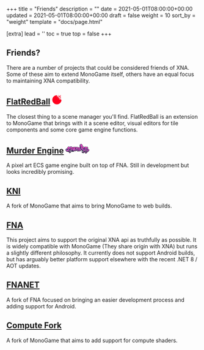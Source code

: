+++
title = "Friends"
description = ""
date = 2021-05-01T08:00:00+00:00
updated = 2021-05-01T08:00:00+00:00
draft = false
weight = 10
sort_by = "weight"
template = "docs/page.html"

[extra]
lead = ''
toc = true
top = false
+++

## Friends?
There are a number of projects that could be considered friends of XNA. Some of these
aim to extend MonoGame itself, others have an equal focus to maintaining XNA compatibility.


## [FlatRedBall](https://flatredball.com/) ![logo](flatredball.png)

The closest thing to a scene manager you'll find. FlatRedBall is an extension to MonoGame that brings
with it a scene editor, visual editors for tile components and some core game engine functions.

## [Murder Engine](https://github.com/isadorasophia/murder) ![logo](murderengine.png)

A pixel art ECS game engine built on top of FNA. Still in development but looks incredibly promising.

## [KNI](https://github.com/kniEngine/kni)

A fork of MonoGame that aims to bring MonoGame to web builds. 

## [FNA](https://fna-xna.github.io/)

This project aims to support the original XNA api as truthfully as possible. It is widely compatible 
with MonoGame (They share origin with XNA) but runs a slightly different philosophy. It currently does 
not support Android builds, but has arguably better platform support elsewhere with the recent
.NET 8 / AOT updates. 

## [FNANET](https://github.com/FNA-NET/FNA)

A fork of FNA focused on bringing an easier development process and adding support for Android.

## [Compute Fork](https://github.com/cpt-max/MonoGame)

A fork of MonoGame that aims to add support for compute shaders.